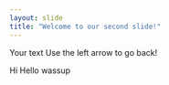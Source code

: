 ```yaml
---
layout: slide
title: "Welcome to our second slide!"
---
```

Your text
Use the left arrow to go back!


Hi Hello wassup